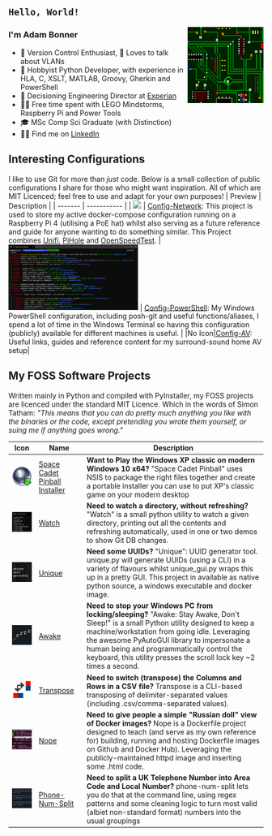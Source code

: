 ## ```Hello, World!```

<img align="right" alt="little circuit board" src="./active-circuit.gif" />

### I'm Adam Bonner

- 💾 Version Control Enthusiast, 📡 Loves to talk about VLANs
- 🐍 Hobbyist Python Developer, with experience in HLA, C, XSLT, MATLAB, Groovy, Gherkin and PowerShell
- 👔 Decisioning Engineering Director at [Experian](https://www.experian.co.uk/business/customer-journey/acquisition)
- 👷🏼 Free time spent with LEGO Mindstorms, Raspberry Pi and Power Tools
- 🎓 MSc Comp Sci Graduate (with Distinction)
- 👨‍💼 Find me on [LinkedIn](https://www.linkedin.com/in/adambonneruk/)

## Interesting Configurations
I like to use Git for more than _just_ code. Below is a small collection of public configurations I share for those who might want inspiration. All of which are MIT Licenced; feel free to use and adapt for your own purposes!
| Preview | Description |
| ------- | ----------- |
| <img src="https://raw.githubusercontent.com/adambonneruk/config-network/master/.screenshots/htop-temp.png" width=128px> | [Config-Network](https://github.com/adambonneruk/config-network): This project is used to store my active docker-compose configuration running on a Raspberry Pi 4 (utilising a PoE hat) whilst also serving as a future reference and guide for anyone wanting to do something similar. This Project combines [Unifi](https://github.com/jacobalberty/unifi-docker), [PiHole](https://hub.docker.com/u/pihole/) and [OpenSpeedTest](https://hub.docker.com/u/openspeedtest#!).
| <img src="https://raw.githubusercontent.com/adambonneruk/config-powershell/master/.screenshot/preview.png" width=256px> | [Config-PowerShell](https://github.com/adambonneruk/config-powershell): My Windows PowerShell configuration, including posh-git and useful functions/aliases, I spend a lot of time in the Windows Terminal so having this configuration (publicly) available for different machines is useful. |
|No Icon|[Config-AV](https://github.com/adambonneruk/config-av/): Useful links, guides and reference content for my surround-sound home AV setup|

## My FOSS Software Projects
Written mainly in Python and compiled with PyInstaller, my FOSS projects are licenced under the standard MIT Licence. Which in the words of Simon Tatham: _"This means that you can do pretty much anything you like with the binaries or the code, except pretending you wrote them yourself, or suing me if anything goes wrong."_

| Icon | Name | Description |
| ---- | ---- | ----------- |
| <img src="images/pinball.png" width=128px> | [Space Cadet Pinball Installer](https://github.com/adambonneruk/space-cadet-pinball) | **Want to Play the Windows XP classic on modern Windows 10 x64?** "Space Cadet Pinball" uses NSIS to package the right files together and create a portable installer you can use to put XP's classic game on your modern desktop |
| <img src="https://raw.githubusercontent.com/adambonneruk/watch/master/.screenshot/icon.png" width=128px> | [Watch](https://github.com/adambonneruk/watch) | **Need to watch a directory, without refreshing?** "Watch" is a small python utility to watch a given directory, printing out all the contents and refreshing automatically, used in one or two demos to show Git DB changes. |
| <img src="https://raw.githubusercontent.com/adambonneruk/uuid-generator/master/unique/icon/256.png" width=128px> | [Unique](https://github.com/adambonneruk/uuid-generator) | **Need some UUIDs?** "Unique": UUID generator tool. unique.py will generate UUIDs (using a CLI) in a variety of flavours whilst unique_gui.py wraps this up in a pretty GUI. This project in available as native python source, a windows executable and docker image. |
| <img src="https://raw.githubusercontent.com/adambonneruk/awake/master/icon/256.png" width=128px> | [Awake](https://github.com/adambonneruk/awake) | **Need to stop your Windows PC from locking/sleeping?** "Awake: Stay Awake, Don't Sleep!" is a small Python utility designed to keep a machine/workstation from going idle. Leveraging the awesome PyAutoGUI library to impersonate a human being and programmatically control the keyboard, this utility presses the scroll lock key ~2 times a second. |
| <img src="https://raw.githubusercontent.com/adambonneruk/transpose-dsv/master/icon/design/256.png" width=128px> | [Transpose](https://github.com/adambonneruk/transpose-dsv) | **Need to switch (transpose) the Columns and Rows in a CSV file?** Transpose is a CLI-based transposing of delimiter-separated values (including .csv/comma-separated values). |
| <img src="https://raw.githubusercontent.com/adambonneruk/nope/master/.screenshot/icon.png" width=128px> | [Nope](https://github.com/adambonneruk/nope) | **Need to give people a simple "Russian doll" view of Docker images?** Nope is a Dockerfile project designed to teach (and serve as my own reference for) building, running and hosting Dockerfile images on Github and Docker Hub). Leveraging the publicly-maintained httpd image and inserting some .html code. |
| <img src="https://raw.githubusercontent.com/adambonneruk/phone-num-split/documentation/icon/256.png" width=128px> | [Phone-Num-Split](https://github.com/adambonneruk/phone-num-split) | **Need to split a UK Telephone Number into Area Code and Local Number?** phone-num-split lets you do that at the command line, using regex patterns and some cleaning logic to turn most valid (albiet non-standard format) numbers into the usual groupings |
